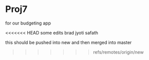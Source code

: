 # Proj7
for our budgeting app

<<<<<<< HEAD
some edits
brad
jyoti
safath

this should be pushed into new and then merged into master
>>>>>>> refs/remotes/origin/new

